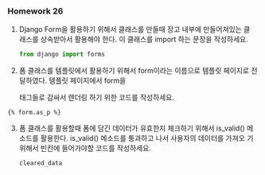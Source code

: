 ### Homework 26





1. Django Form을 활용하기 위해서 클래스를 만들때 장고 내부에 만들어져있는 클
   래스를 상속받아서 활용해야 한다. 이 클래스를 import 하는 문장을 작성하세요.

   ```python
   from django import forms
   ```

   

2. 폼 클래스를 템플릿에서 활용하기 위해서 form이라는 이름으로 템플릿 페이지로
   전달하였다. 템플릿 페이지에서 form을 <p>태그들로 감싸서 렌더링 하기 위한
   코드를 작성하세요. 

```django
{% form.as_p %}
```



3. 폼 클래스를 활용할때 폼에 담긴 데이터가 유효한지 체크하기 위해서 is_valid()
   메소드를 활용한다. is_valid() 메소드를 통과하고 나서 사용자의 데이터를 가져오
   기 위해서 빈칸에 들어가야할 코드를 작성하세요.

   ```django
   cleared_data
   ```

   